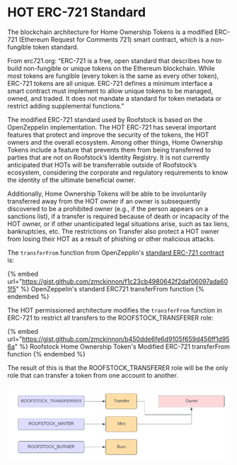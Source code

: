 # HOT ERC-721 Standard



The blockchain architecture for Home Ownership Tokens is a modified ERC-721 (Ethereum Request for Comments 721) smart contract, which is a non-fungible token standard.  &#x20;

From erc721.org: “ERC-721 is a free, open standard that describes how to build non-fungible or unique tokens on the Ethereum blockchain. While most tokens are fungible (every token is the same as every other token), ERC-721 tokens are all unique. ERC-721 defines a minimum interface a smart contract must implement to allow unique tokens to be managed, owned, and traded. It does not mandate a standard for token metadata or restrict adding supplemental functions.”&#x20;

The modified ERC-721 standard used by Roofstock is based on the OpenZeppelin implementation. The HOT ERC-721 has several important features that protect and improve the security of the tokens, the HOT owners and the overall ecosystem. Among other things, Home Ownership Tokens include a feature that prevents them from being transferred to parties that are not on Roofstock’s Identity Registry. It is not currently anticipated that HOTs will be transferrable outside of Roofstock’s ecosystem, considering the corporate and regulatory requirements to know the identity of the ultimate beneficial owner.&#x20;

Additionally, Home Ownership Tokens will be able to be involuntarily transferred away from the HOT owner if an owner is subsequently discovered to be a prohibited owner (e.g., if the person appears on a sanctions list), if a transfer is required because of death or incapacity of the HOT owner, or if other unanticipated legal situations arise, such as tax liens, bankruptcies, etc. The restrictions on Transfer also protect a HOT owner from losing their HOT as a result of phishing or other malicious attacks.&#x20;

The `transferFrom` function from OpenZepplin's [standard ERC-721 contract](https://github.com/OpenZeppelin/openzeppelin-contracts/blob/57725120581e27ec469e1c7e497a4008aafff818/contracts/token/ERC721/ERC721.sol#L150) is:

{% embed url="https://gist.github.com/zmckinnon/f1c23cb4980642f2daf06097ada601f5" %}
OpenZeppelin's standard ERC721 transferFrom function
{% endembed %}

The HOT permissioned architecture modifies the `transferFrom` function in ERC-721 to restrict all transfers to the ROOFSTOCK\_TRANSFERER role:

{% embed url="https://gist.github.com/zmckinnon/b450dde6fe6d9105f659d456ff1d956a" %}
Roofstock Home Ownership Token's Modified ERC-721 transferFrom function
{% endembed %}

The result of this is that the ROOFSTOCK\_TRANSFERER role will be the only role that can transfer a token from one account to another.

![Roofstock's Permissioned ERC-721 Transfer Architecture ](<../.gitbook/assets/Screen Shot 2022-05-13 at 3.49.25 PM.png>)
